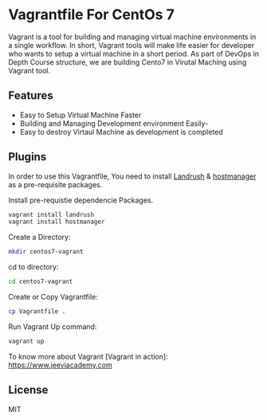 # Vagrantfile For CentOs 7

Vagrant is a tool for building and managing virtual machine environments in a single workflow. In short, Vagrant tools will make life easier for developer who wants to setup a virtual machine in a short period. 
As part of DevOps in Depth Course structure, we are building Cento7 in Virutal Maching using Vagrant tool.

## Features

- Easy to Setup Virtual Machine Faster
- Building and Managing Development environment Easily- 
- Easy to destroy Virtaul Machine as development is completed

## Plugins

In order to use this Vagrantfile, You need to install [Landrush](https://github.com/vagrant-landrush/landrush) & [hostmanager](https://github.com/devopsgroup-io/vagrant-hostmanager) as a pre-requisite packages.

Install pre-requistie dependencie Packages.

```sh
vagrant install landrush
vagrant install hostmanager
```

Create a Directory:

```sh
mkdir centos7-vagrant
```

cd to directory:

```sh
cd centos7-vagrant
```

Create or Copy Vagrantfile:

```sh
cp Vagrantfile .
```
Run Vagrant Up command:

```sh
vagrant up
```
To know more about Vagrant
 [Vagrant in action]: <https://www.jeeviacademy.com>

## License

MIT


